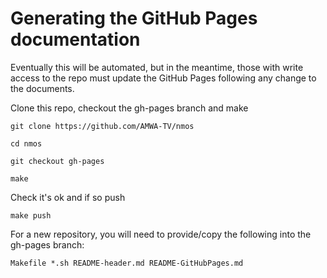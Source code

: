 # Generating the GitHub Pages documentation

Eventually this will be automated, but in the meantime, those with write access to the repo must update the GitHub Pages following any change to the documents.

Clone this repo, checkout the gh-pages branch and make

``git clone https://github.com/AMWA-TV/nmos``

``cd nmos``

``git checkout gh-pages``

``make``

Check it's ok and if so push

``make push``

For a new repository, you will need to provide/copy the following into the gh-pages branch:

``Makefile *.sh README-header.md README-GitHubPages.md``
